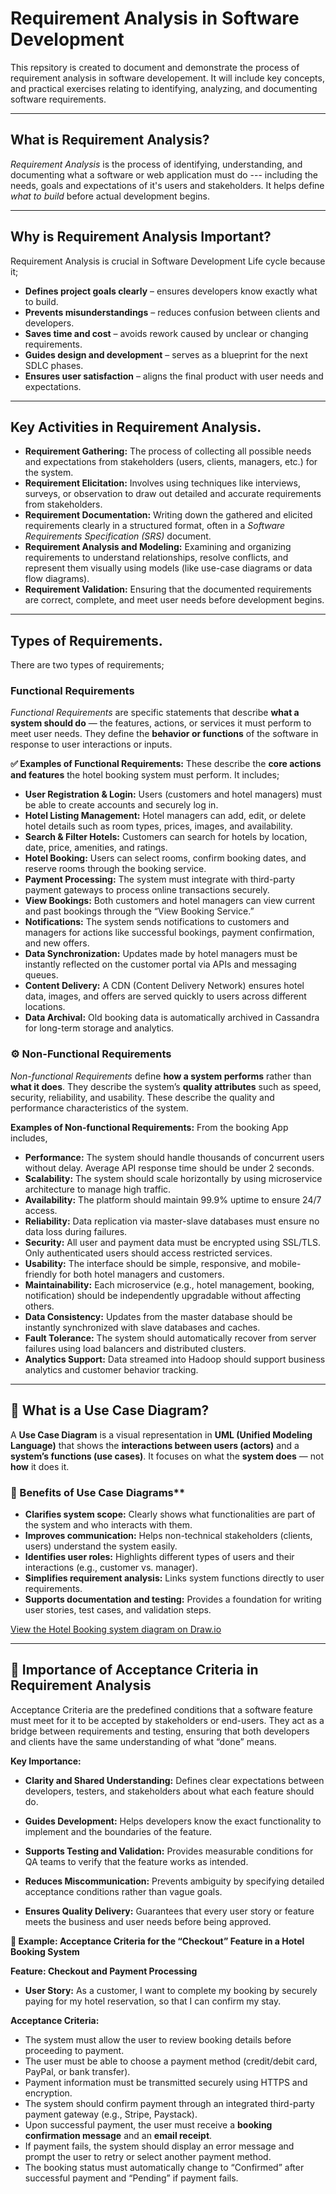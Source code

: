 # Requirement Analysis in Software Development 
This repsitory is created to document and demonstrate the process of requirement analysis in software developement. It will include key concepts, and practical exercises relating to identifying, analyzing, and documenting software requirements.

---

## What is Requirement Analysis?
_Requirement Analysis_ is the process of identifying, understanding, and documenting what a software or web application must do --- including the needs, goals and expectations of it's users and stakeholders. It helps define _what to build_ before actual development begins.

---

## Why is Requirement Analysis Important?
Requirement Analysis is crucial in Software Development Life cycle because it;
- **Defines project goals clearly** – ensures developers know exactly what to build.
- **Prevents misunderstandings** – reduces confusion between clients and developers.
- **Saves time and cost** – avoids rework caused by unclear or changing requirements.
- **Guides design and development** – serves as a blueprint for the next SDLC phases.
- **Ensures user satisfaction** – aligns the final product with user needs and expectations.

---

## Key Activities in Requirement Analysis.
- **Requirement Gathering:**
The process of collecting all possible needs and expectations from stakeholders (users, clients, managers, etc.) for the system.
- **Requirement Elicitation:**
Involves using techniques like interviews, surveys, or observation to draw out detailed and accurate requirements from stakeholders.
- **Requirement Documentation:**
Writing down the gathered and elicited requirements clearly in a structured format, often in a _Software Requirements Specification (SRS)_ document.
- **Requirement Analysis and Modeling:**
Examining and organizing requirements to understand relationships, resolve conflicts, and represent them visually using models (like use-case diagrams or data flow diagrams).
- **Requirement Validation:**
Ensuring that the documented requirements are correct, complete, and meet user needs before development begins.

---

## Types of Requirements.
There are two types of requirements; 

###  Functional Requirements
_Functional Requirements_ are specific statements that describe **what a system should do** — the features, actions, or services it must perform to meet user needs.
They define the **behavior or functions** of the software in response to user interactions or inputs.

**✅ Examples of Functional Requirements:**
These describe the **core actions and features** the hotel booking system must perform. It includes;

- **User Registration & Login:**
Users (customers and hotel managers) must be able to create accounts and securely log in.
- **Hotel Listing Management:**
Hotel managers can add, edit, or delete hotel details such as room types, prices, images, and availability.
- **Search & Filter Hotels:**
Customers can search for hotels by location, date, price, amenities, and ratings.
- **Hotel Booking:**
Users can select rooms, confirm booking dates, and reserve rooms through the booking service.
- **Payment Processing:**
The system must integrate with third-party payment gateways to process online transactions securely.
- **View Bookings:**
Both customers and hotel managers can view current and past bookings through the “View Booking Service.”
- **Notifications:**
The system sends notifications to customers and managers for actions like successful bookings, payment confirmation, and new offers.
- **Data Synchronization:**
Updates made by hotel managers must be instantly reflected on the customer portal via APIs and messaging queues.
- **Content Delivery:**
A CDN (Content Delivery Network) ensures hotel data, images, and offers are served quickly to users across different locations.
- **Data Archival:**
Old booking data is automatically archived in Cassandra for long-term storage and analytics.

### ⚙️ Non-Functional Requirements
_Non-functional Requirements_ define **how a system performs** rather than **what it does**. They describe the system’s **quality attributes** such as speed, security, reliability, and usability.
These describe the quality and performance characteristics of the system.

**Examples of Non-functional Requirements:** 
From the booking App includes,
- **Performance:**
The system should handle thousands of concurrent users without delay.
Average API response time should be under 2 seconds.
- **Scalability:**
The system should scale horizontally by using microservice architecture to manage high traffic.
- **Availability:**
The platform should maintain 99.9% uptime to ensure 24/7 access.
-  **Reliability:**
Data replication via master-slave databases must ensure no data loss during failures.
- **Security:**
All user and payment data must be encrypted using SSL/TLS.
Only authenticated users should access restricted services.
- **Usability:**
The interface should be simple, responsive, and mobile-friendly for both hotel managers and customers.
- **Maintainability:**
Each microservice (e.g., hotel management, booking, notification) should be independently upgradable without affecting others.
- **Data Consistency:**
Updates from the master database should be instantly synchronized with slave databases and caches.
- **Fault Tolerance:**
The system should automatically recover from server failures using load balancers and distributed clusters.
- **Analytics Support:**
Data streamed into Hadoop should support business analytics and customer behavior tracking.

---

## 🧩 What is a Use Case Diagram?

A **Use Case Diagram** is a visual representation in **UML (Unified Modeling Language)** that shows the **interactions between users (actors)** and a **system’s functions (use cases)**.
It focuses on what the **system does** — not **how** it does it.

### 🎯 Benefits of Use Case Diagrams**

- **Clarifies system scope:**
Clearly shows what functionalities are part of the system and who interacts with them.
- **Improves communication:**
Helps non-technical stakeholders (clients, users) understand the system easily.
- **Identifies user roles:**
Highlights different types of users and their interactions (e.g., customer vs. manager).
- **Simplifies requirement analysis:**
Links system functions directly to user requirements.
- **Supports documentation and testing:**
Provides a foundation for writing user stories, test cases, and validation steps.

[View the Hotel Booking system diagram on Draw.io](https://drive.google.com/file/d/1_W2LS0QyGE0zLDJ0YJkAsLYkSWRM8aWU/view?usp=sharing)


---

## 🧩 Importance of Acceptance Criteria in Requirement Analysis

Acceptance Criteria are the predefined conditions that a software feature must meet for it to be accepted by stakeholders or end-users.
They act as a bridge between requirements and testing, ensuring that both developers and clients have the same understanding of what “done” means.

**Key Importance:**

- **Clarity and Shared Understanding:**
Defines clear expectations between developers, testers, and stakeholders about what each feature should do.
- **Guides Development:**
Helps developers know the exact functionality to implement and the boundaries of the feature.
- **Supports Testing and Validation:**
Provides measurable conditions for QA teams to verify that the feature works as intended.
- **Reduces Miscommunication:**
Prevents ambiguity by specifying detailed acceptance conditions rather than vague goals.

- **Ensures Quality Delivery:**
Guarantees that every user story or feature meets the business and user needs before being approved.

**🛒 Example: Acceptance Criteria for the “Checkout” Feature in a Hotel Booking System**

**Feature: Checkout and Payment Processing**

- **User Story:**
As a customer, I want to complete my booking by securely paying for my hotel reservation, so that I can confirm my stay.

 **Acceptance Criteria:**

- The system must allow the user to review booking details before proceeding to payment.
- The user must be able to choose a payment method (credit/debit card, PayPal, or bank transfer).
- Payment information must be transmitted securely using HTTPS and encryption.
- The system should confirm payment through an integrated third-party payment gateway (e.g., Stripe, Paystack).
- Upon successful payment, the user must receive a **booking confirmation message** and an **email receipt**.
- If payment fails, the system should display an error message and prompt the user to retry or select another payment method.
- The booking status must automatically change to “Confirmed” after successful payment and “Pending” if payment fails.
